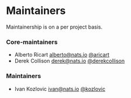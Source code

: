 # Maintainers

Maintainership is on a per project basis.

### Core-maintainers

- Alberto Ricart <alberto@nats.io> [@aricart](https://github.com/aricart)
- Derek Collison <derek@nats.io>
  [@derekcollison](https://github.com/derekcollison)

### Maintainers

- Ivan Kozlovic <ivan@nats.io> [@kozlovic](https://github.com/kozlovic)
